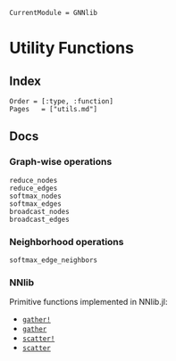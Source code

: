 ```@meta
CurrentModule = GNNlib
```

# Utility Functions

## Index

```@index
Order = [:type, :function]
Pages   = ["utils.md"]
```

## Docs


### Graph-wise operations 

```@docs
reduce_nodes
reduce_edges
softmax_nodes
softmax_edges
broadcast_nodes
broadcast_edges
```

### Neighborhood operations

```@docs
softmax_edge_neighbors
```

### NNlib

Primitive functions implemented in NNlib.jl:

- [`gather!`](https://fluxml.ai/NNlib.jl/stable/reference/#NNlib.gather!)
- [`gather`](https://fluxml.ai/NNlib.jl/stable/reference/#NNlib.gather)
- [`scatter!`](https://fluxml.ai/NNlib.jl/stable/reference/#NNlib.scatter!)
- [`scatter`](https://fluxml.ai/NNlib.jl/stable/reference/#NNlib.scatter)
